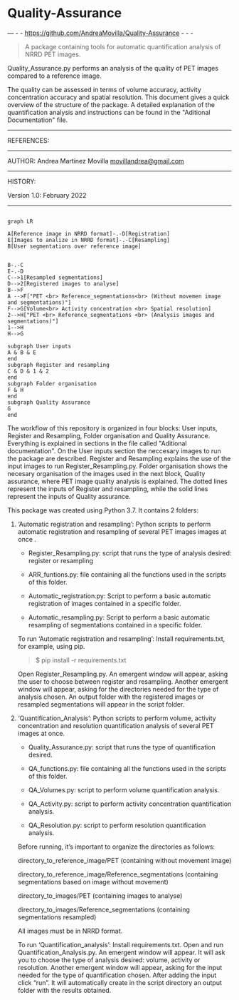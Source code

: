 # Quality-Assurance
                                      

— - - https://github.com/AndreaMovilla/Quality-Assurance - - - 

> A package containing tools for automatic quantification analysis of NRRD PET images.

Quality_Assurance.py performs an analysis of the quality of PET images compared to a reference image. 

The quality can be assessed in terms of volume accuracy, activity concentration accuracy and spatial resolution. This document gives a quick overview of the structure of the package. A detailed explanation of the quantification analysis and instructions can be found in the "Aditional Documentation" file.

---

REFERENCES:

---

AUTHOR: Andrea Martínez Movilla <movillandrea@gmail.com>

---

HISTORY:

Version 1.0: February 2022

---
```mermaid

graph LR
    
A[Reference image in NRRD format]-.-D[Registration]
E[Images to analize in NRRD format]-.-C[Resampling]
B[User segmentations over reference image]


B-.-C
E-.-D
C-->1[Resampled segmentations]
D-->2[Registered images to analyse]
B-->F
A -->F["PET <br> Reference_segmentations<br> (Without movemen image and segmentations)"]
F-->G[Volume<br> Activity concentration <br> Spatial resolution]
2-->H["PET <br> Reference_segmentations <br> (Analysis images and segmentations)"]
1-->H
H-->G

subgraph User inputs
A & B & E 
end
subgraph Register and resampling
C & D & 1 & 2
end
subgraph Folder organisation
F & H 
end
subgraph Quality Assurance
G 
end
```


The workflow of this repository is organized in four blocks: User inputs, Register and Resampling, Folder organisation and Quality Assurance. Everything is explained in sections in the file called "Aditional documentation". On the User inputs section the neccesary images to run the package are described. Register and Resampling explains the use of the input images to run Register_Resampling.py. Folder organisation shows the necesary organisation of the images used in the next block, Quality assurance, where PET image quality analysis is explained. The dotted lines represent the inputs of Register and resampling, while the solid lines represent the inputs of Quality assurance.

This package was created using Python 3.7. It contains 2 folders:

1. ‘Automatic registration and resampling’: Python scripts to perform automatic registration and resampling of several PET images images at once .
	
	- Register_Resampling.py: script that runs the type of analysis desired: register or resampling

	- ARR_funtions.py: file containing all the functions used in the scripts of this folder.

	- Automatic_registration.py: Script to perform a basic automatic registration of images contained in a specific folder. 

	- Automatic_resampling.py: Script to perform a basic automatic resampling of segmentations contained in a specific folder. 

	To run  ‘Automatic registration and resampling’: Install requirements.txt, for example, using pip.
	
	>$ pip install -r requirements.txt
	
	Open Register_Resampling.py. An emergent window will appear, asking the user to choose between register and resampling. Another emergent window will appear, asking for the directories needed for the type of analysis chosen. An output folder with the registered images or resampled segmentations will appear in the script folder.



2. ‘Quantification_Analysis’: Python scripts to perform volume, activity concentration and resolution quantification analysis of several PET images at once. 
	
	- Quality_Assurance.py: script that runs the type of quantification desired.

	- QA_functions.py: file containing all the functions used in the scripts of this folder.
	
	- QA_Volumes.py: script to perform volume quantification analysis. 

	- QA_Activity.py: script to perform activity concentration quantification analysis. 

	- QA_Resolution.py: script to perform resolution quantification analysis. 


	Before running, it’s important to organize the directories as follows:

	directory_to_reference_image/PET (containing without movement image)
	
	directory_to_reference_image/Reference_segmentations (containing segmentations based on image without movement)

 
	directory_to_images/PET (containing images to analyse)
	
	directory_to_images/Reference_segmentations (containing segmentations resampled)


	All images must be in NRRD format.

	To run ‘Quantification_analysis’: Install requirements.txt. Open and run Quantification_Analysis.py. An emergent window will appear. It will ask you to 	choose the type of analysis desired: volume, activity or resolution. Another emergent window will appear, asking for the input needed for the type of 		quantification chosen. After adding the input click “run”. It will automatically create in the script directory an output folder with the results obtained.
	

